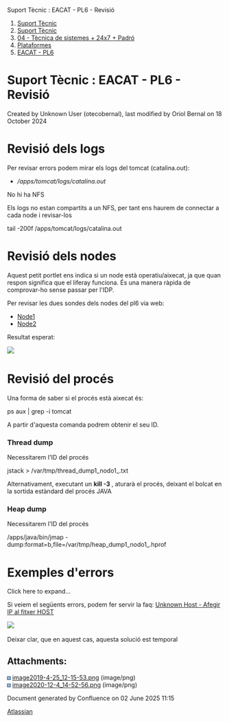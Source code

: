 Suport Tècnic : EACAT - PL6 - Revisió  

1.  [Suport Tècnic](index.html)
2.  [Suport Tècnic](13893782.html)
3.  [04 - Tècnica de sistemes + 24x7 + Padró](26313202.html)
4.  [Plataformes](Plataformes_41520520.html)
5.  [EACAT - PL6](EACAT---PL6_41520630.html)

Suport Tècnic : EACAT - PL6 - Revisió
=====================================

Created by Unknown User (otecobernal), last modified by Oriol Bernal on 18 October 2024

Revisió dels logs
=================

Per revisar errors podem mirar els logs del tomcat (catalina.out):

*   _/apps/tomcat/logs/catalina.out_ 

No hi ha NFS

Els logs no estan compartits a un NFS, per tant ens haurem de connectar a cada node i revisar-los

tail -200f /apps/tomcat/logs/catalina.out 

Revisió dels nodes
==================

Aquest petit portlet ens indica si un node està operatiu/aixecat, ja que quan respon significa que el liferay funciona. És una manera ràpida de comprovar-ho sense passar per l'IDP.

  

Per revisar les dues sondes dels nodes del pl6 via web:

*   [Node1](http://10.120.1.229:8080/web/guest/sondapl)
*   [Node2](http://10.120.1.230:8080/web/guest/sondapl)

Resultat esperat:

![](attachments/41520634/41520653.png)

  

Revisió del procés
==================

Una forma de saber si el procés està aixecat és:

ps aux | grep -i tomcat

A partir d'aquesta comanda podrem obtenir el seu ID.

### **Thread dump**

Necessitarem l'ID del procés

jstack <PID> > /var/tmp/thread\_dump1\_nodo1\_<DIA I HORA>.txt

Alternativament, executant un **kill -3 <pid>**, aturarà el procés, deixant el bolcat en la sortida estàndard del procés JAVA

### **Heap dump**

Necessitarem l'ID del procés

/apps/java/bin/jmap -dump:format=b,file=/var/tmp/heap\_dump1\_nodo1\_<DIA I HORA>.hprof <pid>

Exemples d'errors
=================

Click here to expand...

Si veiem el següents errors, podem fer servir la faq: [Unknown Host - Afegir IP al fitxer HOST](Unknown-Host---Afegir-IP-al-fitxer-HOST_41520074.html)

![](attachments/41520634/41520654.png)

Deixar clar, que en aquest cas, aquesta solució est temporal

Attachments:
------------

![](images/icons/bullet_blue.gif) [image2019-4-25\_12-15-53.png](attachments/41520634/41520653.png) (image/png)  
![](images/icons/bullet_blue.gif) [image2020-12-4\_14-52-56.png](attachments/41520634/41520654.png) (image/png)  

Document generated by Confluence on 02 June 2025 11:15

[Atlassian](http://www.atlassian.com/)